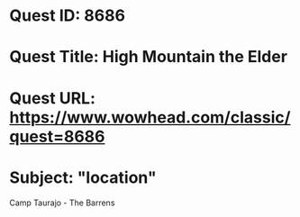 # Quest ID: 8686
# Quest Title: High Mountain the Elder
# Quest URL: https://www.wowhead.com/classic/quest=8686
# Subject: "location"
Camp Taurajo - The Barrens